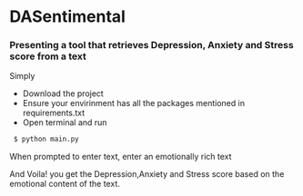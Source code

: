 # DASentimental

### Presenting a tool that retrieves Depression, Anxiety and Stress score from a text

Simply

<ul>
<li>Download the project</li>
<li>Ensure your envirinment has all the packages mentioned in requirements.txt</li>
<li>Open terminal and run</li>
</ul>

```sh
 $ python main.py
```

When prompted to enter text, enter an emotionally rich text

And Voila! you get the Depression,Anxiety and Stress score based on the emotional content of the text.
